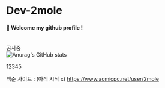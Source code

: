 # Dev-2mole

####  :wave: Welcome my github profile !

<br> 공사중 </br>
![Anurag's GitHub stats](https://github-readme-stats.vercel.app/api?username=Dev-2mole&show_icons=true&theme=radical)
 
12345

백준 사이트 : (아직 시작 x)
https://www.acmicpc.net/user/2mole
